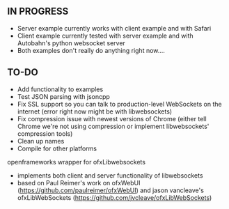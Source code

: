 IN PROGRESS
------------
* Server example currently works with client example and with Safari
* Client example currently tested with server example and with Autobahn's python websocket server
* Both examples don't really do anything right now....

TO-DO
------------

* Add functionality to examples
* Test JSON parsing with jsoncpp
* Fix SSL support so you can talk to production-level WebSockets on the internet (error right now might be with libwebsockets)
* Fix compression issue with newest versions of Chrome (either tell Chrome we're not using compression or implement libwebsockets' compression tools)
* Clean up names
* Compile for other platforms

openframeworks wrapper for ofxLibwebsockets
* implements both client and server functionality of libwebsockets
* based on Paul Reimer's work on ofxWebUI (https://github.com/paulreimer/ofxWebUI) and jason vancleave's ofxLibWebSockets (https://github.com/jvcleave/ofxLibWebSockets)